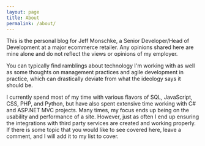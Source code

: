 ```yaml
---
layout: page
title: About
permalink: /about/
---
```


This is the personal blog for Jeff Monschke, a Senior Developer/Head of Development at a major ecommerce retailer. Any opinions shared here are mine alone and do not reflect the views or opinions of my employer.

You can typically find ramblings about technology I'm working with as well as some thoughts on management practices and agile development in practice, which can drastically deviate from what the ideology says it should be.

I currently spend most of my time with various flavors of SQL, JavaScript, CSS, PHP, and Python, but have also spent extensive time working with C# and ASP.NET MVC projects. Many times, my focus ends up being on the usability and performance of a site. However, just as often I end up ensuring the integrations with third party services are created and working properly. If there is some topic that you would like to see covered here, leave a comment, and I will add it to my list to cover. 
